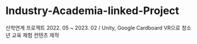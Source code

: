 # Industry-Academia-Iinked-Project
산학연계 프로젝트 2022. 05 ~ 2023. 02 / Unity, Google Cardboard VR으로 청소년 교육 체험 컨텐츠 제작
